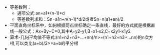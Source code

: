 - 等差数列：
   - 通项公式:an=a1+(n-1)*d
   - 等差数列求和：Sn=a1*n+n*(n-1)*d/2或者Sn=n(a1+an)/2
- 平面直角坐标系中，如何根据两点坐标确定一条直线，最好的方式就是根据直线一般公式：Ax+By+C=0,其中A=y2-y1,B=x1-x2,C=x2y1-x1y2
- 算术-几何平均值不等式:(n1+n2+n3+...+nn)/n>=(n1+n2+n3+...nn)的n次方根,可以类比(a+b)/2>=a+b的平分根
- 

